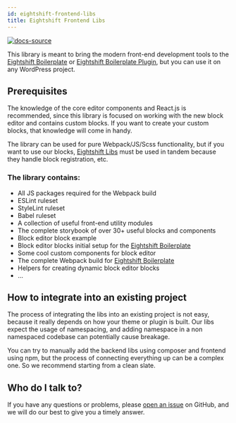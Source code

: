 ```yaml
---
id: eightshift-frontend-libs
title: Eightshift Frontend Libs
---
```


[![docs-source](https://img.shields.io/badge/source-eigthshift--frontend--libs-yellow?style=for-the-badge&logo=javascript&labelColor=2a2a2a)](https://github.com/infinum/eightshift-frontend-libs/tree/develop/blocks/init/src/blocks/)

This library is meant to bring the modern front-end development tools to the [Eightshift Boilerplate](https://github.com/infinum/eightshift-boilerplate) or [Eightshift Boilerplate Plugin](https://github.com/infinum/eightshift-boilerplate-plugin), but you can use it on any WordPress project.

## Prerequisites

The knowledge of the core editor components and React.js is recommended, since this library is focused on working with the new block editor and contains custom blocks. If you want to create your custom blocks, that knowledge will come in handy.

The library can be used for pure Webpack/JS/Scss functionality, but if you want to use our blocks, [Eightshift Libs](https://github.com/infinum/eightshift-libs/) must be used in tandem because they handle block registration, etc.

### The library contains:

- All JS packages required for the Webpack build
- ESLint ruleset
- StyleLint ruleset
- Babel ruleset
- A collection of useful front-end utility modules
- The complete storybook of over 30+ useful blocks and components
- Block editor block example
- Block editor blocks initial setup for the [Eightshift Boilerplate](https://github.com/infinum/eightshift-boilerplate)
- Some cool custom components for block editor
- The complete Webpack build for [Eightshift Boilerplate](https://github.com/infinum/eightshift-boilerplate)
- Helpers for creating dynamic block editor blocks
- ...

## How to integrate into an existing project

The process of integrating the libs into an existing project is not easy, because it really depends on how your theme or plugin is built. Our libs expect the usage of namespacing, and adding namespace in a non namespaced codebase can potentially cause breakage.

You can try to manually add the backend libs using composer and frontend using npm, but the process of connecting everything up can be a complex one. So we recommend starting from a clean slate.

## Who do I talk to?

If you have any questions or problems, please [open an issue](https://github.com/infinum/eightshift-frontend-libs/issues) on GitHub, and we will do our best to give you a timely answer.
